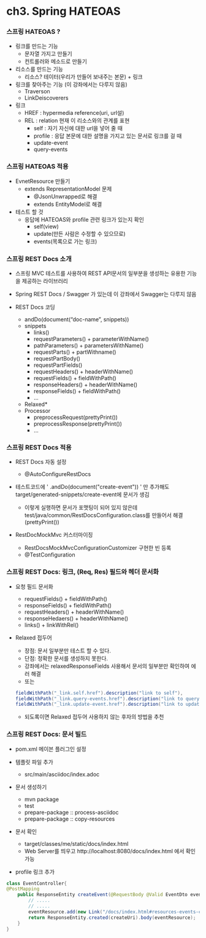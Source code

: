 ch3. Spring HATEOAS
===================

### 스프링 HATEOAS ?
- 링크를 만드는 기능
  - 문자열 가지고 만들기
  - 컨트롤러와 메소드로 만들기
- 리소스를 만드는 기능
  - 리소스? 테이터(우리가 만들어 보내주는 본문) + 링크
- 링크를 찾아주는 기능 (이 강좌에서는 다루지 않음)
  - Traverson
  - LinkDeiscoverers
- 링크
  - HREF : hypermedia reference(uri, url설)
  - REL : relation 현재 이 리소스와의 관계를 표현
    - self : 자기 자신에 대한 url을 넣어 줄 때
    - profile : 응답 본문에 대한 설명을 가지고 있는 문서로 링크를 걸 때
    - update-event
    - query-events

### 스프링 HATEOAS 적용
- EvnetResource 만들기
  - extends RepresentationModel 문제 
    - @JsonUnwrapped로 해결
    - extends EntityModel<T>로 해결
- 테스트 할 것
  - 응답에 HATEOAS와 profile 관련 링크가 있는지 확인
    - self(view)
    - update(만든 사람은 수정할 수 있으므로)
    - events(목록으로 가는 링크)


### 스프링 REST Docs 소개
- 스프링 MVC 테스트를 사용하여 REST API문서의 일부분을 생성하는 유용한 기능을 제공하는 라이브러리

- Spring REST Docs / Swagger 가 있는데 이 강좌에서 Swagger는 다루지 않음

- REST Docs 코딩
  - andDo(document(“doc-name”, snippets))
  - snippets
    - links()
    - requestParameters() + parameterWithName()
    - pathParameters() + parametersWithName()
    - requestParts() + partWithname()
    - requestPartBody()
    - requestPartFields()
    - requestHeaders() + headerWithName()
    - requestFields() + fieldWithPath()
    - responseHeaders() + headerWithName()
    - responseFields() + fieldWithPath()
    - ...
  - Relaxed*
  - Processor
    - preprocessRequest(prettyPrint())
    - preprocessResponse(prettyPrint())
    - ...

### 스프링 REST Docs 적용
- REST Docs 자동 설정
  - @AutoConfigureRestDocs
  
  
- 테스트코드에  ' .andDo(document("create-event")) ' 만 추가해도 target/generated-snippets/create-event에 문서가 생김
  - 이렇게 실행하면 문서가 포맷팅이 되어 있지 않은데 test/java/common/RestDocsConfiguration.class를 만들어서 해결 (prettyPrint())


- RestDocMockMvc 커스터마이징
  - RestDocsMockMvcConfigurationCustomizer 구현한 빈 등록
  - @TestConfiguration

 
### 스프링 REST Docs: 링크, (Req, Res) 필드와 헤더 문서화
- 요청 필드 문서화
  - requestFields() + fieldWithPath()
  - responseFields() + fieldWithPath()
  - requestHeaders() + headerWithName()
  - responseHedaers() + headerWithName()
  - links() + linkWithRel()
  
- Relaxed 접두어
  - 장점: 문서 일부분만 테스트 할 수 있다.
  - 단점: 정확한 문서를 생성하지 못한다.
  - 강좌에서는 relaxedResponseFields 사용해서 문서의 일부분만 확인하여 에러 해결
  - 또는 
  ```java 
  fieldWithPath("_link.self.href").description("link to self"),
  fieldWithPath("_link.query-events.href").description("link to query event list"),
  fieldWithPath("_link.update-event.href").description("link to update existing event")
  ```
  - 되도록이면 Relaxed 접두어 사용하지 않는 후자의 방법을 추천
  
  
### 스프링 REST Docs: 문서 빌드

- pom.xml  메이븐 플러그인 설정

- 템플릿 파일 추가
  - src/main/asciidoc/index.adoc

- 문서 생성하기
  - mvn package
  - test
  - prepare-package :: process-asciidoc
  - prepare-package :: copy-resources
  
- 문서 확인
  - target/classes/me/static/docs/index.html 
  - Web Server를 띄우고 http://localhost:8080/docs/index.html 에서 확인 가능

- profile 링크 추가
```java
class EventController{
@PostMapping
    public ResponseEntity createEvent(@RequestBody @Valid EventDto eventDto, Errors errors) {
        // .....
        // .....
        eventResource.add(new Link("/docs/index.html#resources-events-create").withRel("profile"));
        return ResponseEntity.created(createUri).body(eventResource);
    }
}
```


